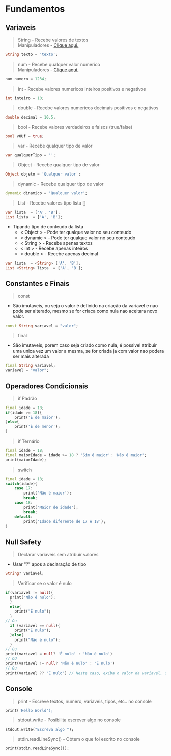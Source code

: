 # Fundamentos
## Variaveis
>String - Recebe valores de textos<br>
Manipuladores - [Clique aqui.](./Manipuladores.md#string)
```dart
String texto = 'texto';
```
>num - Recebe qualquer valor numerico<br>
Manipuladores - [Clique aqui.](./Manipuladores.md#numeros)
```dart
num numero = 1234;
```
>int - Recebe valores numericos inteiros positivos e negativos
```dart
int inteiro = 10;
```
>double - Recebe valores numericos decimais positivos e negativos
```dart
double decimal = 10.5;
```
>bool - Recebe valores verdadeiros e falsos (true/false)
```dart
bool vOUf = true;
```
>var - Recebe qualquer tipo de valor
```dart
var qualquerTipo = '';
```
>Object - Recebe qualquer tipo de valor
```dart
Object objeto = 'Qualquer valor';
```
>dynamic - Recebe qualquer tipo de valor
```dart
dynamic dinamico = 'Qualquer valor';
```
>List - Recebe valores tipo lista []
```dart
var lista  = ['A', 'B'];
List lista  = ['A', 'B'];
```
- Tipando tipo de conteudo da lista
  - < Object > - Pode ter qualque valor no seu conteudo
  - < dynamic > - Pode ter qualque valor no seu conteudo
  - < String > - Recebe apenas textos
  - < int > - Recebe apenas inteiros
  - < double > - Recebe apenas decimal
```dart
var lista  = <String> ['A', 'B'];
List <String> lista  = ['A', 'B'];
```
## Constantes e Finais
>const
- São imutaveis, ou seja o valor é definido na criação da variavel e nao pode ser alterado, mesmo se for criaca como nula nao aceitara novo valor.
```dart
const String variavel = "valor";
```
>final
- São imutaveis, porem caso seja criado como nula, é possivel atribuir uma unica vez um valor a mesma, se for criada ja com valor nao podera ser mais alterada
```dart
final String variavel;
variavel = "valor";
```
## Operadores Condicionais
>if Padrão
```dart
final idade = 18;
if(idade >= 18){
    print('É de maior');
}else{
    print('É de menor');
}
```
>if Ternário
```dart
final idade = 18;
final maiorIdade = idade >= 18 ? 'Sim é maior': 'Não é maior';
print(maiorIdade);
```
>switch
```dart
final idade = 18;
switch(idade){
    case 17:
        print('Não é maior');
        break;
    case 18:
        print('Maior de idade');
        break;
    default:
        print('Idade diferente de 17 e 18');
}
```
## Null Safety
>Declarar variaveis sem atribuir valores
- Usar "?" apos a declaração de tipo
```dart
String? variavel;
```
>Verificar se o valor é nulo
```dart
if(variavel != null){
  print("Não é nulo");
  }
  else{
    print("É nulo");
  }
// Ou
  if (variavel == null){
    print("É nulo");
  }else{
    print("Não é nulo");
  }
// Ou
print(variavel = null? 'É nulo' : 'Não é nulo')
// OU
print(variavel != null? 'Não é nulo' : 'É nulo')
// Ou
print(variavel ?? "É nulo") // Neste caso, exiba o valor da variavel, se for nulo exibra "é nulo"
```
## Console
>print - Escreve textos, numero, variaveis, tipos, etc.. no console
```dart
print('Hello World");
```
>stdout.write - Posibilita escrever algo no console
```dart
stdout.write("Escreva algo ");
```
>stdin.readLineSync() - Obtem o que foi escrito no console
```dart
print(stdin.readLineSync());
```



